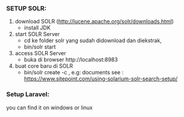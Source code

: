 ### SETUP SOLR:

1. download SOLR (http://lucene.apache.org/solr/downloads.html)
    - install JDK
2. start SOLR Server
    - cd ke folder solr yang sudah didownload dan diekstrak,
    - bin/solr start
3. access SOLR Server
    - buka di browser http://localhost:8983
4. buat core baru di SOLR
    - bin/solr create -c <name> , e.g: documents
see :
https://www.sitepoint.com/using-solarium-solr-search-setup/

### Setup Laravel:
you can find it on windows or linux